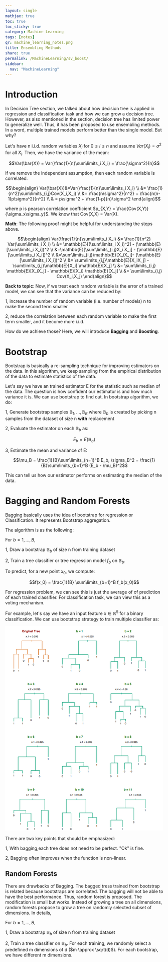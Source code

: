 ```yaml
---
layout: single
mathjax: true
toc: true
toc_sticky: true
category: Machine Learning
tags: [notes]
qr: machine_learning_notes.png
title: Ensembling Methods
share: true
permalink: /MachineLearning/sv_boost/
sidebar:
  nav: "MachineLearning"
---
```


# Introduction

In Decision Tree section, we talked about how decision tree is applied in regression and classification task and how we can grow a decision tree. However, as also mentioned in the section, decision tree has limited power to generalize well. Thus, it has been proposed to use ensembling methods. In a word, multiple trained models perform better than the single model. But why?

Let's have n i.i.d. random variables $X_i$ for $0 \leq i \leq n$ and assume $Var(X_i) = \sigma^2$ for all $X_i$. Then, we have the variance of the mean:

$$Var(\bar{X}) = Var(\frac{1}{n}\sum\limits_i X_i) = \frac{\sigma^2}{n}$$

If we remove the independent assumption, then each random variable is correlated.

$$\begin{align}
Var(\bar{X})&=Var(\frac{1}{n}\sum\limits_i X_i) \\
&= \frac{1}{n^2}\sum\limits_{i,j}Cov(X_i,X_j) \\
&= \frac{n\sigma^2}{n^2} + \frac{n(n-1)p\sigma^2}{n^2} \\
& = p\sigma^2 + \frac{1-p}{n}\sigma^2
\end{align}$$

where p is pearson correlation coefficient $p_{X,Y} = \frac{Cov(X,Y)}{\sigma_x\sigma_y}$. We know that Cov(X,X) = Var(X).

**Math**: The following proof might be helpful for understanding the steps above.

$$\begin{align}
Var(\frac{1}{n}\sum\limits_i X_i) &= \frac{1}{n^2} Var(\sum\limits_i X_i) \\
&= \mathbb{E}[(\sum\limits_i X_i)^2] - (\mathbb{E}[\sum\limits_i X_i])^2 \\
&=\mathbb{E}[\sum\limits_{i,j}X_i X_j] - (\mathbb{E}[\sum\limits_i X_i])^2  \\
&=\sum\limits_{i,j}\mathbb{E}[X_iX_j]- (\mathbb{E}[\sum\limits_i X_i])^2 \\
&= \sum\limits_{i,j}\mathbb{E}[X_iX_j] - \sum\limits_{i,j}\mathbb{E}[X_i] \mathbb{E}[X_j] \\
&= \sum\limits_{i,j} \mathbb{E}[X_iX_j] - \mathbb{E}[X_i] \mathbb{E}[X_j] \\
&= \sum\limits_{i,j} Cov(X_i,X_j)
\end{align}$$

**Back to topic**: Now, if we treat each random variable is the error of a trained model, we can see that the variance can be reduced by:

1, increase the number of random variable (i.e. number of models) n to make the second term smaller

2, reduce the correlation between each random variable to make the first term smaller, and it become more i.i.d.

How do we achieve those? Here, we will introduce **Bagging** and **Boosting**.

# Bootstrap

Bootstrap is basically a re-sampling technique for improving estimators on the data. In this algorithm, we keep sampling from the empirical distribution of the data to estimate statistics of the data.

Let's say we have an trained estimator E for the statistic such as median of the data. The question is how confident our estimator is and how much variance it is. We can use bootstrap to find out. In bootstrap algorithm, we do:

1, Generate bootstrap samples $\mathbb{B}_1,\dots,\mathbb{B}_B$ where $\mathbb{B}_b$ is created by picking n samples from the dataset of size n **with** replacement

2, Evaluate the estimator on each $\mathbb{B}_b$ as:

$$E_b = E(\mathbb{B}_b)$$

3, Estimate the mean and variance of E:

$$\mu_B = \frac{1}{B}\sum\limits_{n=1}^B E_b, \sigma_B^2 = \frac{1}{B}\sum\limits_{b=1}^B (E_b - \mu_B)^2$$

This can tell us how our estimator performs on estimating the median of the data.

# Bagging and Random Forests

Bagging basically uses the idea of bootstrap for regression or Classification. It represents Bootstrap aggregation.

The algorithm is as the following:

For $b=1,\dots,B$,

1, Draw a bootstrap $\mathbb{B}_b$ of size n from training dataset

2, Train a tree classifier or tree regression model $f_b$ on $\mathbb{B}_b$.

To predict, for a new point $x_0$, we compute:

$$f(x_0) = \frac{1}{B} \sum\limits_{b=1}^B f_b(x_0)$$

For regression problem, we can see this is just the average of of prediction of each trained classifier. For classification task, we can view this as a voting mechanism.  


For example, let's say we have an input feature $x\in \mathbb{R}^5$ for a binary classification.  We can use bootstrap strategy to train multiple classifier as:

![Bagging Examples](https://raw.githubusercontent.com/Wei2624/AI_Learning_Hub/master/machine-learning/images/cs229_trees_15.png)

There are two key points that should be emphasized:

1, With bagging,each tree does not need to be perfect. "Ok" is fine.

2, Bagging often improves when the function is non-linear.

## Random Forests

There are drawbacks of Bagging. The bagged tress trained from bootstrap is related because bootstraps are correlated. The bagging will not be able to have the best performance. Thus, random forest is proposed. The modification is small but works. Instead of growing a tree on all dimensions, random forests propose to grow a tree on randomly selected subset of dimensions. In details,

For $b=1,\dots,B$,

1, Draw a bootstrap $\mathbb{B}_b$ of size n from training dataset

2, Train a tree classifier on $\mathbb{B}_b$. For each training, we randomly select a predefined m dimensions of d ($m \approx \sqrt(d)$). For each bootstrap, we have different m dimensions.
